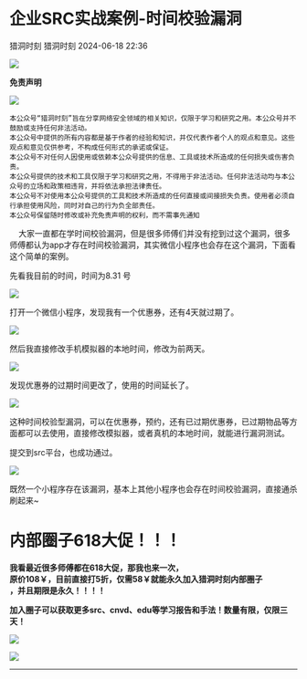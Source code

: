 #  企业SRC实战案例-时间校验漏洞   
猎洞时刻  猎洞时刻   2024-06-18 22:36  
  
![](https://mmbiz.qpic.cn/mmbiz_png/d6JIQYCSTH9evFcNH31Pjh0f83GEqsibSQsGS8uUrBPLU6VJbjw8CTibOgsYYOhqqKpaQHb9BicrJcCOYhZG0tYOg/640?wx_fmt=png&from=appmsg&wxfrom=5&wx_lazy=1&wx_co=1 "")  
  
**免责声明**  
  
  
![](https://mmbiz.qpic.cn/mmbiz_gif/bL2iaicTYdZn6mG6TyJornrhz9JticBo3Nx4zhzUFXcggEDw1lkfzMI0KuLp7dW4dDCvbfgAKlLSX3yGmYg0gtXcw/640?wx_fmt=gif&wxfrom=5&wx_lazy=1 "")  
  
  
```
本公众号“猎洞时刻”旨在分享网络安全领域的相关知识，仅限于学习和研究之用。本公众号并不鼓励或支持任何非法活动。
本公众号中提供的所有内容都是基于作者的经验和知识，并仅代表作者个人的观点和意见。这些观点和意见仅供参考，不构成任何形式的承诺或保证。
本公众号不对任何人因使用或依赖本公众号提供的信息、工具或技术所造成的任何损失或伤害负责。
本公众号提供的技术和工具仅限于学习和研究之用，不得用于非法活动。任何非法活动均与本公众号的立场和政策相违背，并将依法承担法律责任。
本公众号不对使用本公众号提供的工具和技术所造成的任何直接或间接损失负责。使用者必须自行承担使用风险，同时对自己的行为负全部责任。
本公众号保留随时修改或补充免责声明的权利，而不需事先通知
```  
  
  
    大家一直都在学时间校验漏洞，但是很多师傅们并没有挖到过这个漏洞，很多师傅都认为app才存在时间校验漏洞，其实微信小程序也会存在这个漏洞，下面看这个简单的案例。  
  
  
先看我目前的时间，时间为8.31 号  
  
![](https://mmbiz.qpic.cn/mmbiz_png/d6JIQYCSTH8QoTthWcfyUibt2NBpMVk0Xj0m6G2Q8SnhUQRfwrRGv0uOTZxzjllMCbavWGZsuP8Wib88dIxYgOwA/640?wx_fmt=png&from=appmsg "")  
  
  
打开一个微信小程序，发现我有一个优惠券，还有4天就过期了。  
  
![](https://mmbiz.qpic.cn/mmbiz_png/d6JIQYCSTH8QoTthWcfyUibt2NBpMVk0X1LB6AKpnVnIWft6iaLqUIaiaooicEAC2pakvibHaKvwJh8JImnF674UibrA/640?wx_fmt=png&from=appmsg "")  
  
然后我直接修改手机模拟器的本地时间，修改为前两天。  
  
![](https://mmbiz.qpic.cn/mmbiz_png/d6JIQYCSTH8QoTthWcfyUibt2NBpMVk0XFyFQAfoZU3FgM4kpWUJE0ibLq1QhGgodotJiahqWQicsMzuV76lzF9RicA/640?wx_fmt=png&from=appmsg "")  
  
发现优惠券的过期时间更改了，使用的时间延长了。  
  
![](https://mmbiz.qpic.cn/mmbiz_png/d6JIQYCSTH8QoTthWcfyUibt2NBpMVk0XCBtZbZicFHYeFoHTv5UZoPPjoty23472p1pnSgZ9344LFegvB1sJ8DQ/640?wx_fmt=png&from=appmsg "")  
  
这种时间校验型漏洞，可以在优惠券，预约，还有已过期优惠券，已过期物品等方面都可以去使用，直接修改模拟器，或者真机的本地时间，就能进行漏洞测试。  
  
提交到src平台，也成功通过。  
  
![](https://mmbiz.qpic.cn/mmbiz_png/d6JIQYCSTH8QoTthWcfyUibt2NBpMVk0X1dQPkm72d7VUKqWp4qgxljJF0lVbqQQy171SIq5fibyyIwMzhcLMibeg/640?wx_fmt=png&from=appmsg "")  
  
既然一个小程序存在该漏洞，基本上其他小程序也会存在时间校验漏洞，直接通杀刷起来~  
  
# 内部圈子618大促！！！  
  
**我看最近很多师傅都在618大促，那我也来一次，**  
**原价108￥，目前直接打5折，仅需58￥就能永久加入猎洞时刻内部圈子**  
**，并且期限是永久！！！！**  
  
**加入圈子可以获取更多src、cnvd、edu等学习报告和手法！数量有限，仅限三天！**  
  
![](https://mmbiz.qpic.cn/mmbiz_png/d6JIQYCSTH8QoTthWcfyUibt2NBpMVk0XbtHYKibHFoKQZ1piauHtERNpdFYaFVusak2zNSIE4tgpeR2euPmJpMWQ/640?wx_fmt=png&from=appmsg "")  
  
![](https://mmbiz.qpic.cn/mmbiz_png/d6JIQYCSTH8QoTthWcfyUibt2NBpMVk0X02R0rh0fF81XC0GxQWrU1ibxWxCuRqy13YDSDPIEZ0H0N1GvZWOW2qg/640?wx_fmt=png&from=appmsg "")  
  
****  
  
  

